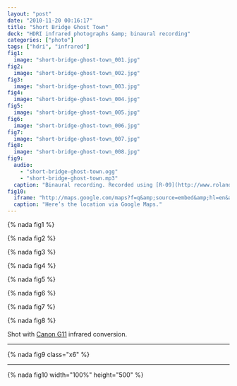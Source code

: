 ```yaml
---
layout: "post"
date: "2010-11-20 00:16:17"
title: "Short Bridge Ghost Town"
deck: "HDRI infrared photographs &amp; binaural recording"
categories: ["photo"]
tags: ["hdri", "infrared"]
fig1:
  image: "short-bridge-ghost-town_001.jpg"
fig2:
  image: "short-bridge-ghost-town_002.jpg"
fig3:
  image: "short-bridge-ghost-town_003.jpg"
fig4:
  image: "short-bridge-ghost-town_004.jpg"
fig5:
  image: "short-bridge-ghost-town_005.jpg"
fig6:
  image: "short-bridge-ghost-town_006.jpg"
fig7:
  image: "short-bridge-ghost-town_007.jpg"
fig8:
  image: "short-bridge-ghost-town_008.jpg"
fig9:
  audio:
    - "short-bridge-ghost-town.ogg"
    - "short-bridge-ghost-town.mp3"
  caption: "Binaural recording. Recorded using [R-09](http://www.rolandus.com/products/productdetails.php?ProductId=757) and [MM-BSM-8](http://www.microphonemadness.com/products/mmtrunathook.htm) (Sennheiser version)."
fig10:
  iframe: "http://maps.google.com/maps?f=q&amp;source=embed&amp;hl=en&amp;geocode=&amp;q=44.39046556147417,+-122.51000136137009&amp;sll=44.390464,-122.510133&amp;sspn=0.008035,0.022724&amp;g=44.39046556147417,+-122.51000136137009&amp;ie=UTF8&amp;ll=44.390464,-122.510111&amp;spn=0.000997,0.00284&amp;t=h&amp;z=14&amp;layer=c&amp;cbll=44.390435,-122.510002&amp;panoid=X-8ocBTU1dHoHcLQfvw1lw&amp;cbp=12,192.63,,0,4.83&amp;output=svembed"
  caption: "Here’s the location via Google Maps."
---
```


{% nada fig1 %}

{% nada fig2 %}

{% nada fig3 %}

{% nada fig4 %}

{% nada fig5 %}

{% nada fig6 %}

{% nada fig7 %}

{% nada fig8 %}

Shot with [Canon G11](http://www.usa.canon.com/cusa/consumer/products/cameras/digital_cameras/powershot_g11) infrared conversion.

---

{% nada fig9 class="x6" %}

---

{% nada fig10 width="100%" height="500" %}
